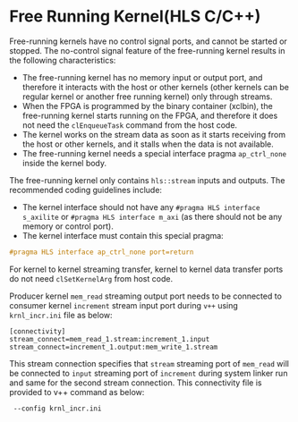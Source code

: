 Free Running Kernel(HLS C/C++)
==============================
Free-running kernels have no control signal ports, and cannot be started or stopped. The no-control signal feature of the free-running kernel results in the following characteristics:

* The free-running kernel has no memory input or output port, and therefore it interacts with the host or other kernels (other kernels can be regular kernel or another free running kernel) only through streams.
* When the FPGA is programmed by the binary container (xclbin), the free-running kernel starts running on the FPGA, and therefore it does not need the `clEnqueueTask` command from the host code.
* The kernel works on the stream data as soon as it starts receiving from the host or other kernels, and it stalls when the data is not available.
* The free-running kernel needs a special interface pragma `ap_ctrl_none` inside the kernel body.

The free-running kernel only contains `hls::stream` inputs and outputs. The recommended coding guidelines include:

* The kernel interface should not have any `#pragma HLS interface s_axilite` or  `#pragma HLS interface m_axi` (as there should not be any memory or control port).
* The kernel interface must contain this special pragma:

```c++
#pragma HLS interface ap_ctrl_none port=return
```

For kernel to kernel streaming transfer, kernel to kernel data transfer ports do not need `clSetKernelArg` from host code.

Producer kernel `mem_read` streaming output port needs to be connected to
consumer kernel `increment` stream input port during `v++`  using `krnl_incr.ini` file as below:  

```
[connectivity]
stream_connect=mem_read_1.stream:increment_1.input
stream_connect=increment_1.output:mem_write_1.stream
```

This stream connection specifies that `stream` streaming port of `mem_read` will
be connected to `input` streaming port of `increment` during system linker run
and same for the second stream connection. This connectivity file is provided to v++ command as below:

```
 --config krnl_incr.ini
```
